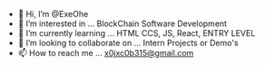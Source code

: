 - 👋 Hi, I’m @ExeOhe
- 👀 I’m interested in ... BlockChain Software Development
- 🌱 I’m currently learning ... HTML CCS, JS, React, ENTRY LEVEL
- 💞️ I’m looking to collaborate on ... Intern Projects or Demo's
- 📫 How to reach me ... x0jxc0b315@gmail.com

<!---
ExeOhe/ExeOhe is a ✨ special ✨ repository because its `README.md` (this file) appears on your GitHub profile.
You can click the Preview link to take a look at your changes.
--->
